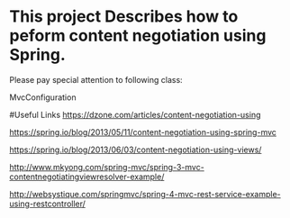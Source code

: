 # This project Describes how to peform content negotiation using Spring.

Please pay special attention to following class:

MvcConfiguration

#Useful Links
https://dzone.com/articles/content-negotiation-using

https://spring.io/blog/2013/05/11/content-negotiation-using-spring-mvc

https://spring.io/blog/2013/06/03/content-negotiation-using-views/

http://www.mkyong.com/spring-mvc/spring-3-mvc-contentnegotiatingviewresolver-example/

http://websystique.com/springmvc/spring-4-mvc-rest-service-example-using-restcontroller/
